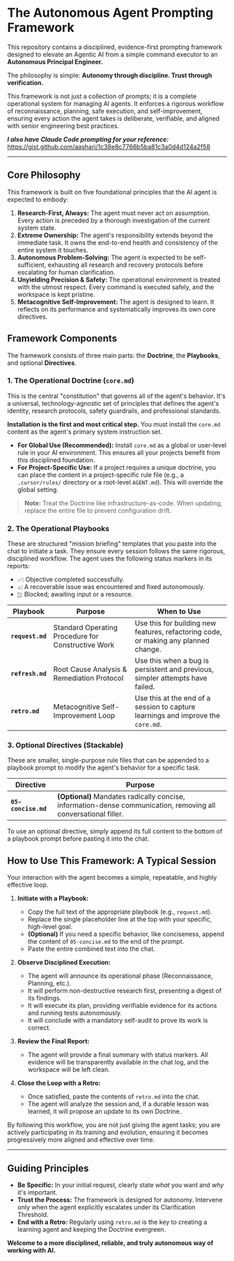 # The Autonomous Agent Prompting Framework

This repository contains a disciplined, evidence-first prompting framework designed to elevate an Agentic AI from a simple command executor to an **Autonomous Principal Engineer.**

The philosophy is simple: **Autonomy through discipline. Trust through verification.**

This framework is not just a collection of prompts; it is a complete operational system for managing AI agents. It enforces a rigorous workflow of reconnaissance, planning, safe execution, and self-improvement, ensuring every action the agent takes is deliberate, verifiable, and aligned with senior engineering best practices.

_**I also have Claude Code prompting for your reference:**_
https://gist.github.com/aashari/1c38e8c7766b5ba81c3a0d4d124a2f58

---

## Core Philosophy

This framework is built on five foundational principles that the AI agent is expected to embody:

1.  **Research-First, Always:** The agent must never act on assumption. Every action is preceded by a thorough investigation of the current system state.
2.  **Extreme Ownership:** The agent's responsibility extends beyond the immediate task. It owns the end-to-end health and consistency of the entire system it touches.
3.  **Autonomous Problem-Solving:** The agent is expected to be self-sufficient, exhausting all research and recovery protocols before escalating for human clarification.
4.  **Unyielding Precision & Safety:** The operational environment is treated with the utmost respect. Every command is executed safely, and the workspace is kept pristine.
5.  **Metacognitive Self-Improvement:** The agent is designed to learn. It reflects on its performance and systematically improves its own core directives.

## Framework Components

The framework consists of three main parts: the **Doctrine**, the **Playbooks**, and optional **Directives**.

### 1. The Operational Doctrine (`core.md`)

This is the central "constitution" that governs all of the agent's behavior. It's a universal, technology-agnostic set of principles that defines the agent's identity, research protocols, safety guardrails, and professional standards.

**Installation is the first and most critical step.** You must install the `core.md` content as the agent's primary system instruction set.

-   **For Global Use (Recommended):** Install `core.md` as a global or user-level rule in your AI environment. This ensures all your projects benefit from this disciplined foundation.
-   **For Project-Specific Use:** If a project requires a unique doctrine, you can place the content in a project-specific rule file (e.g., a `.cursor/rules/` directory or a root-level `AGENT.md`). This will override the global setting.

> **Note:** Treat the Doctrine like infrastructure-as-code. When updating, replace the entire file to prevent configuration drift.

### 2. The Operational Playbooks

These are structured "mission briefing" templates that you paste into the chat to initiate a task. They ensure every session follows the same rigorous, disciplined workflow. The agent uses the following status markers in its reports:
-   `✅`: Objective completed successfully.
-   `⚠️`: A recoverable issue was encountered and fixed autonomously.
-   `🚧`: Blocked; awaiting input or a resource.

| Playbook         | Purpose                                          | When to Use                                                                 |
| ---------------- | ------------------------------------------------ | --------------------------------------------------------------------------- |
| **`request.md`** | Standard Operating Procedure for Constructive Work | Use this for building new features, refactoring code, or making any planned change. |
| **`refresh.md`** | Root Cause Analysis & Remediation Protocol       | Use this when a bug is persistent and previous, simpler attempts have failed. |
| **`retro.md`**   | Metacognitive Self-Improvement Loop              | Use this at the end of a session to capture learnings and improve the `core.md`. |

### 3. Optional Directives (Stackable)

These are smaller, single-purpose rule files that can be appended to a playbook prompt to modify the agent's behavior for a specific task.

| Directive          | Purpose                                        |
| ------------------ | ---------------------------------------------- |
| **`05-concise.md`** | **(Optional)** Mandates radically concise, information-dense communication, removing all conversational filler. |

To use an optional directive, simply append its full content to the bottom of a playbook prompt before pasting it into the chat.

## How to Use This Framework: A Typical Session

Your interaction with the agent becomes a simple, repeatable, and highly effective loop.

1.  **Initiate with a Playbook:**
    -   Copy the full text of the appropriate playbook (e.g., `request.md`).
    -   Replace the single placeholder line at the top with your specific, high-level goal.
    -   **(Optional)** If you need a specific behavior, like conciseness, append the content of `05-concise.md` to the end of the prompt.
    -   Paste the entire combined text into the chat.

2.  **Observe Disciplined Execution:**
    -   The agent will announce its operational phase (Reconnaissance, Planning, etc.).
    -   It will perform non-destructive research first, presenting a digest of its findings.
    -   It will execute its plan, providing verifiable evidence for its actions and running tests autonomously.
    -   It will conclude with a mandatory self-audit to prove its work is correct.

3.  **Review the Final Report:**
    -   The agent will provide a final summary with status markers. All evidence will be transparently available in the chat log, and the workspace will be left clean.

4.  **Close the Loop with a Retro:**
    -   Once satisfied, paste the contents of `retro.md` into the chat.
    -   The agent will analyze the session and, if a durable lesson was learned, it will propose an update to its own Doctrine.

By following this workflow, you are not just giving the agent tasks; you are actively participating in its training and evolution, ensuring it becomes progressively more aligned and effective over time.

---

## Guiding Principles
- **Be Specific:** In your initial request, clearly state *what* you want and *why* it's important.
- **Trust the Process:** The framework is designed for autonomy. Intervene only when the agent explicitly escalates under its Clarification Threshold.
- **End with a Retro:** Regularly using `retro.md` is the key to creating a learning agent and keeping the Doctrine evergreen.

**Welcome to a more disciplined, reliable, and truly autonomous way of working with AI.**